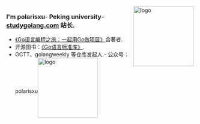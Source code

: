 <img src="https://github-readme-stats.vercel.app/api?username=desperado2&show_icons=true" alt="logo" height="160" align="right" style="margin: 5px; margin-bottom: 20px;" />  

### I'm polarisxu-  Peking university-  [studygolang.com](https://studygolang.com) 站长.   

-  [《Go语言编程之旅：一起用Go做项目》](https://u.jd.com/RMSbOS)合著者.  
-  开源图书：[《Go语言标准库》](https://github.com/polaris1119/The-Golang-Standard-Library-by-Example). 
-  GCTT、golangweekly 等仓库发起人.- 公众号：polarisxu<img src="https://github-profile-trophy.vercel.app/?username=polaris1119&theme=flat&column=7" alt="logo" height="160" align="center" style="margin: auto; margin-bottom: 20px;" />
